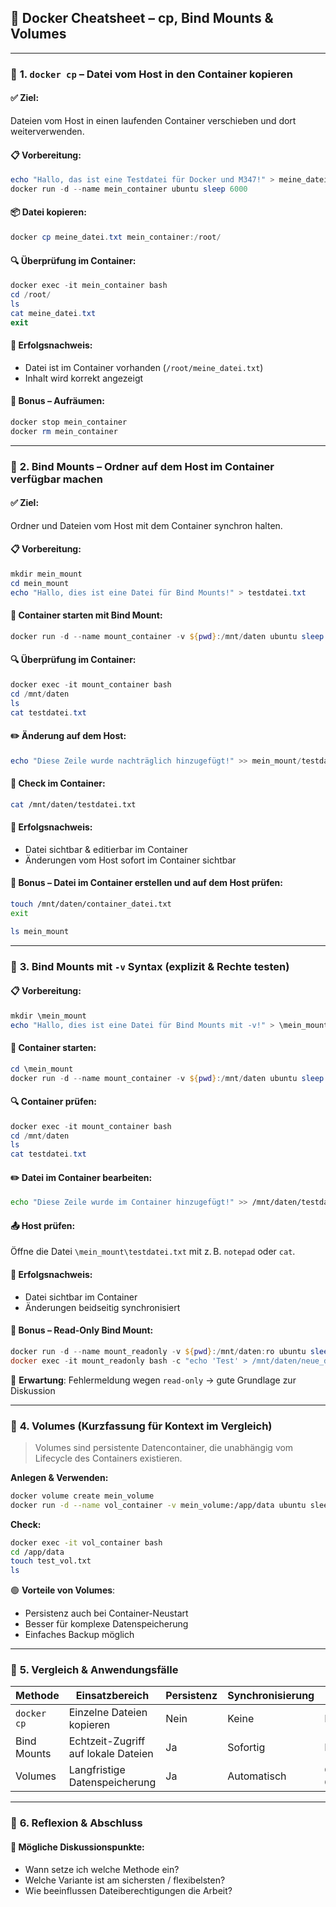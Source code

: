 ## 🐳 **Docker Cheatsheet – cp, Bind Mounts & Volumes**

---

### 🔹 **1. `docker cp` – Datei vom Host in den Container kopieren**

#### ✅ Ziel:
Dateien vom Host in einen laufenden Container verschieben und dort weiterverwenden.

#### 📋 Vorbereitung:
```powershell
echo "Hallo, das ist eine Testdatei für Docker und M347!" > meine_datei.txt
docker run -d --name mein_container ubuntu sleep 6000
```

#### 📦 Datei kopieren:
```powershell
docker cp meine_datei.txt mein_container:/root/
```

#### 🔍 Überprüfung im Container:
```powershell
docker exec -it mein_container bash
cd /root/
ls
cat meine_datei.txt
exit
```

#### 🧾 Erfolgsnachweis:
- Datei ist im Container vorhanden (`/root/meine_datei.txt`)
- Inhalt wird korrekt angezeigt

#### 🧹 Bonus – Aufräumen:
```powershell
docker stop mein_container
docker rm mein_container
```

---

### 🔹 **2. Bind Mounts – Ordner auf dem Host im Container verfügbar machen**

#### ✅ Ziel:
Ordner und Dateien vom Host mit dem Container synchron halten.

#### 📋 Vorbereitung:
```powershell
mkdir mein_mount
cd mein_mount
echo "Hallo, dies ist eine Datei für Bind Mounts!" > testdatei.txt
```

#### 🚀 Container starten mit Bind Mount:
```powershell
docker run -d --name mount_container -v ${pwd}:/mnt/daten ubuntu sleep 6000
```

#### 🔍 Überprüfung im Container:
```powershell
docker exec -it mount_container bash
cd /mnt/daten
ls
cat testdatei.txt
```

#### ✏️ Änderung auf dem Host:
```powershell
echo "Diese Zeile wurde nachträglich hinzugefügt!" >> mein_mount/testdatei.txt
```

#### 🔁 Check im Container:
```bash
cat /mnt/daten/testdatei.txt
```

#### 🧾 Erfolgsnachweis:
- Datei sichtbar & editierbar im Container
- Änderungen vom Host sofort im Container sichtbar

#### 🧪 Bonus – Datei im Container erstellen und auf dem Host prüfen:
```bash
touch /mnt/daten/container_datei.txt
exit
```

```powershell
ls mein_mount
```

---

### 🔹 **3. Bind Mounts mit `-v` Syntax (explizit & Rechte testen)**

#### 📋 Vorbereitung:
```powershell
mkdir \mein_mount
echo "Hallo, dies ist eine Datei für Bind Mounts mit -v!" > \mein_mount\testdatei.txt
```

#### 🚀 Container starten:
```powershell
cd \mein_mount
docker run -d --name mount_container -v ${pwd}:/mnt/daten ubuntu sleep 6000
```

#### 🔍 Container prüfen:
```powershell
docker exec -it mount_container bash
cd /mnt/daten
ls
cat testdatei.txt
```

#### ✏️ Datei im Container bearbeiten:
```bash
echo "Diese Zeile wurde im Container hinzugefügt!" >> /mnt/daten/testdatei.txt
```

#### 📤 Host prüfen:
Öffne die Datei `\mein_mount\testdatei.txt` mit z. B. `notepad` oder `cat`.

#### 🧾 Erfolgsnachweis:
- Datei sichtbar im Container
- Änderungen beidseitig synchronisiert

#### 🔐 Bonus – Read-Only Bind Mount:
```powershell
docker run -d --name mount_readonly -v ${pwd}:/mnt/daten:ro ubuntu sleep 60
docker exec -it mount_readonly bash -c "echo 'Test' > /mnt/daten/neue_datei.txt"
```

🔴 **Erwartung**: Fehlermeldung wegen `read-only` → gute Grundlage zur Diskussion

---

### 🔹 **4. Volumes (Kurzfassung für Kontext im Vergleich)**

> Volumes sind persistente Datencontainer, die unabhängig vom Lifecycle des Containers existieren.

**Anlegen & Verwenden:**
```bash
docker volume create mein_volume
docker run -d --name vol_container -v mein_volume:/app/data ubuntu sleep 6000
```

**Check:**
```bash
docker exec -it vol_container bash
cd /app/data
touch test_vol.txt
ls
```

🟢 **Vorteile von Volumes**:
- Persistenz auch bei Container-Neustart
- Besser für komplexe Datenspeicherung
- Einfaches Backup möglich

---

### 🔄 **5. Vergleich & Anwendungsfälle**

| Methode       | Einsatzbereich                       | Persistenz | Synchronisierung | Zugriff |
|---------------|--------------------------------------|------------|------------------|---------|
| `docker cp`   | Einzelne Dateien kopieren            | Nein       | Keine            | Einmalig |
| Bind Mounts   | Echtzeit-Zugriff auf lokale Dateien  | Ja         | Sofortig         | Beidseitig |
| Volumes       | Langfristige Datenspeicherung        | Ja         | Automatisch      | Container-Only |

---

### 🧠 **6. Reflexion & Abschluss**

#### 📌 Mögliche Diskussionspunkte:
- Wann setze ich welche Methode ein?
- Welche Variante ist am sichersten / flexibelsten?
- Wie beeinflussen Dateiberechtigungen die Arbeit?